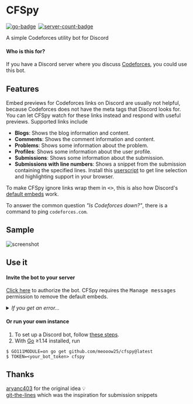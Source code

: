# CFSpy

[![go-badge](https://img.shields.io/static/v1?label=Built%20with&color=00acd7&style=for-the-badge&message=Go)](https://golang.org/)&ensp;[![server-count-badge](https://img.shields.io/badge/dynamic/json?label=Servers&logo=discord&logoColor=white&color=7289DA&style=for-the-badge&query=%24.serverCount&url=https%3A%2F%2Fgist.githubusercontent.com%2Fmeooow25%2Fe550658ac19cc0cdd515a414afea23bb%2Fraw%2Fserver-count.json)](https://discord.com/api/oauth2/authorize?client_id=713443232834650152&permissions=8192&scope=bot)

A simple Codeforces utility bot for Discord

#### Who is this for?
If you have a Discord server where you discuss [Codeforces](https://codeforces.com), you could use this bot.

## Features
Embed previews for Codeforces links on Discord are usually not helpful, because Codeforces does not have the meta tags that Discord looks for.  
You can let CFSpy watch for these links instead and respond with useful previews. Supported links include
- **Blogs**: Shows the blog information and content.
- **Comments**: Shows the comment information and content.
- **Problems**: Shows some information about the problem.
- **Profiles**: Shows some information about the user profile.
- **Submissions**: Shows some information about the submission.
- **Submissions with line numbers**: Shows a snippet from the submission containing the specified lines. Install this [userscript](https://greasyfork.org/en/scripts/403747-cf-linemaster) to get line selection and highlighting support in your browser.

To make CFSpy ignore links wrap them in <kbd>\<</kbd><kbd>\></kbd>, this is also how Discord's [default embeds](https://support.discord.com/hc/en-us/articles/206342858--How-do-I-disable-auto-embed-) work.

To answer the common question _"Is Codeforces down?"_, there is a command to ping `codeforces.com`.

## Sample
![screenshot](https://i.imgur.com/oBTlBKz.png)

## Use it

#### Invite the bot to your server
[Click here](https://discord.com/api/oauth2/authorize?client_id=713443232834650152&permissions=8192&scope=bot) to authorize the bot. CFSpy requires the <kbd>Manage messages</kbd> permission to remove the default embeds.
<details>
  <summary><i>If you get an error...</i></summary>
  <sub>
    It may be because the bot is already in 100 servers, and Discord does not allow a bot to be in more than 100 servers without <a href="https://support.discord.com/hc/en-us/articles/360040720412-Bot-Verification-and-Data-Whitelisting">verification</a>.
    Discord requires a real-life ID of the developer to verify a bot, which is simply ridiculous. If you agree, consider showing your support on this <a href="https://support.discord.com/hc/en-us/community/posts/360061029252-Remove-ID-verification-for-Bots">article</a>, but to be honest I don't expect them to do anything about it.<br>
    I'm sorry if you aren't able to add the bot because of this, but feel free to run your own instance (see below).
  </sub>
</details>

#### Or run your own instance
1. To set up a Discord bot, follow [these steps](https://discordpy.readthedocs.io/en/latest/discord.html).
2. With [Go](https://golang.org/) ≥1.14 installed, run
```
$ GO111MODULE=on go get github.com/meooow25/cfspy@latest
$ TOKEN=<your_bot_token> cfspy
```

## Thanks
[aryanc403](https://github.com/aryanc403) for the original idea :bulb:  
[git-the-lines](https://github.com/dolphingarlic/git-the-lines) which was the inspiration for submission snippets
